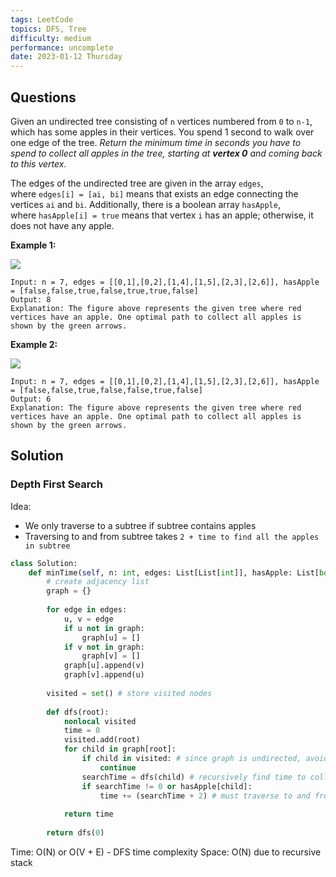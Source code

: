 ```yaml
---
tags: LeetCode
topics: DFS, Tree
difficulty: medium
performance: uncomplete
date: 2023-01-12 Thursday
---
```


## Questions

Given an undirected tree consisting of `n` vertices numbered from `0` to `n-1`, which has some apples in their vertices. You spend 1 second to walk over one edge of the tree. _Return the minimum time in seconds you have to spend to collect all apples in the tree, starting at **vertex 0** and coming back to this vertex._

The edges of the undirected tree are given in the array `edges`, where `edges[i] = [ai, bi]` means that exists an edge connecting the vertices `ai` and `bi`. Additionally, there is a boolean array `hasApple`, where `hasApple[i] = true` means that vertex `i` has an apple; otherwise, it does not have any apple.

**Example 1:**

![](https://assets.leetcode.com/uploads/2020/04/23/min_time_collect_apple_1.png)

```
Input: n = 7, edges = [[0,1],[0,2],[1,4],[1,5],[2,3],[2,6]], hasApple = [false,false,true,false,true,true,false]
Output: 8 
Explanation: The figure above represents the given tree where red vertices have an apple. One optimal path to collect all apples is shown by the green arrows.  
```

**Example 2:**

![](https://assets.leetcode.com/uploads/2020/04/23/min_time_collect_apple_2.png)

```
Input: n = 7, edges = [[0,1],[0,2],[1,4],[1,5],[2,3],[2,6]], hasApple = [false,false,true,false,false,true,false]
Output: 6
Explanation: The figure above represents the given tree where red vertices have an apple. One optimal path to collect all apples is shown by the green arrows.
```

## Solution

### Depth First Search

Idea: 
- We only traverse to a subtree if subtree contains apples 
- Traversing to and from subtree takes `2 + time to find all the apples in subtree`

```python
class Solution:
    def minTime(self, n: int, edges: List[List[int]], hasApple: List[bool]) -> int:
        # create adjacency list
        graph = {}
        
        for edge in edges:
            u, v = edge
            if u not in graph:
                graph[u] = []
            if v not in graph:
                graph[v] = []
            graph[u].append(v)
            graph[v].append(u)
           
        visited = set() # store visited nodes
        
        def dfs(root):
            nonlocal visited
            time = 0
            visited.add(root)
            for child in graph[root]:
                if child in visited: # since graph is undirected, avoid going backwards
                    continue
                searchTime = dfs(child) # recursively find time to collect in subtree
                if searchTime != 0 or hasApple[child]:
                    time += (searchTime + 2) # must traverse to and from subtree 
            
            return time
            
        return dfs(0)
```

Time: O(N) or O(V + E) - DFS time complexity
Space: O(N) due to recursive stack